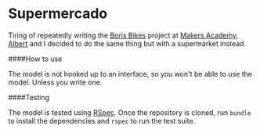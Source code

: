 Supermercado
============

Tiring of repeatedly writing the [Boris Bikes](https://github.com/gypsydave5/boris-bikes) project at [Makers Academy](http://www.makersacademy.com/), [Albert](https://github.com/byverdu) and I decided to do the same thing but with a supermarket instead.

####How to use

The model is not hooked up to an interface, so you won't be able to use the model. Unless you write one.

####Testing

The model is tested using [RSpec](https://github.com/rspec/rspec). Once the repository is cloned, run `bundle` to install the dependencies and `rspec` to run the test suite.

